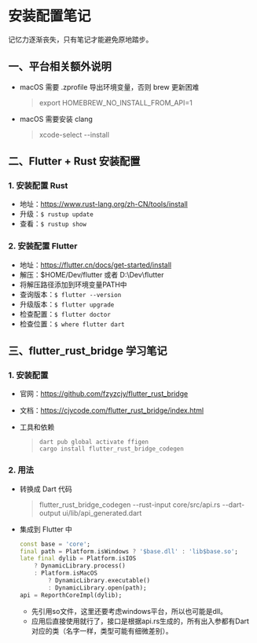 # 安装配置笔记

记忆力逐渐丧失，只有笔记才能避免原地踏步。

## 一、平台相关额外说明

* macOS 需要 .zprofile 导出环境变量，否则 brew 更新困难
  > export HOMEBREW_NO_INSTALL_FROM_API=1

* macOS 需要安装 clang
  > xcode-select --install

## 二、Flutter + Rust 安装配置

### 1. 安装配置 Rust

* 地址：<https://www.rust-lang.org/zh-CN/tools/install>
* 升级：`$ rustup update`
* 查看：`$ rustup show`

### 2. 安装配置 Flutter

* 地址：<https://flutter.cn/docs/get-started/install>
* 解压：$HOME/Dev/flutter 或者 D:\Dev\flutter
* 将解压路径添加到环境变量PATH中
* 查询版本：`$ flutter --version`
* 升级版本：`$ flutter upgrade`
* 检查配置：`$ flutter doctor`
* 检查位置：`$ where flutter dart`

## 三、flutter_rust_bridge 学习笔记

### 1. 安装配置

* 官网：<https://github.com/fzyzcjy/flutter_rust_bridge>
* 文档：<https://cjycode.com/flutter_rust_bridge/index.html>

* 工具和依赖

  > ```shell
  > dart pub global activate ffigen
  > cargo install flutter_rust_bridge_codegen

### 2. 用法

* 转换成 Dart 代码
  > flutter_rust_bridge_codegen --rust-input core/src/api.rs --dart-output ui/lib/api_generated.dart

* 集成到 Flutter 中

  ```dart
  const base = 'core';
  final path = Platform.isWindows ? '$base.dll' : 'lib$base.so';
  late final dylib = Platform.isIOS
      ? DynamicLibrary.process()
      : Platform.isMacOS
          ? DynamicLibrary.executable()
          : DynamicLibrary.open(path);
  api = ReporthCoreImpl(dylib);
  ```

  * 先引用so文件，这里还要考虑windows平台，所以也可能是dll。
  * 应用后直接使用就行了，接口是根据api.rs生成的，所有出入参都有Dart对应的类（名字一样，类型可能有细微差别）。
